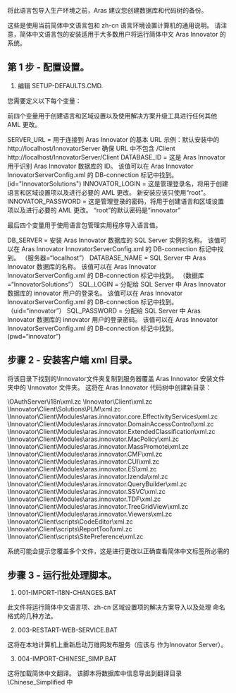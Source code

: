 将此语言包导入生产环境之前，Aras 建议您创建数据库和代码树的备份。

这些是使用当前简体中文语言包和 zh-cn 语言环境设置计算机的通用说明。
请注意，简体中文语言包的安装适用于大多数用户将运行简体中文 Aras Innovator 的系统。

第 1 步 - 配置设置。
-----------------------------
1) 编辑 SETUP-DEFAULTS.CMD.

您需要定义以下每个变量：

前四个变量用于创建语言和区域设置以及使用解决方案升级工具进行任何其他 AML 更改。

SERVER_URL = 用于连接到 Aras Innovator 的基本 URL
             示例：默认安装中的 http://localhost/InnovatorServer
             确保 URL 中不包含 /Client http://localhost/InnovatorServer/Client
DATABASE_ID = 这是 Aras Innovator 用于识别 Aras Innovator 数据库的 ID。
              该值可以在 Aras Innovator InnovatorServerConfig.xml 的 DB-connection 标记中找到。 (id="InnovatorSolutions")
INNOVATOR_LOGIN = 这是管理登录名，将用于创建语言和区域设置项以及进行必要的 AML 更改。
                 新安装应该只使用“root”。
INNOVATOR_PASSWORD = 这是管理登录的密码，将用于创建语言和区域设置项以及进行必要的 AML 更改。
                     “root”的默认密码是“innovator”


最后四个变量用于使用语言包管理实用程序导入语言值。
   
DB_SERVER = 安装 Aras Innovator 数据库的 SQL Server 实例的名称。
             该值可以在 Aras Innovator InnovatorServerConfig.xml 的 DB-connection 标记中找到。 （服务器=“localhost”）
DATABASE_NAME = SQL Server 中 Aras Innovator 数据库的名称。
                 该值可以在 Aras Innovator InnovatorServerConfig.xml 的 DB-connection 标记中找到。 （数据库=“InnovatorSolutions”）
SQL_LOGIN = 分配给 SQL Server 中 Aras Innovator 数据库的 innovator 用户的登录名。
             该值可以在 Aras Innovator InnovatorServerConfig.xml 的 DB-connection 标记中找到。 （uid=“innovator”）
SQL_PASSWORD = 分配给 SQL Server 中 Aras Innovator 数据库的 innovator 用户的登录密码。
                该值可以在 Aras Innovator InnovatorServerConfig.xml 的 DB-connection 标记中找到。 (pwd=“innovator”)


步骤 2 - 安装客户端 xml 目录。
--------------------------------------------
将该目录下找到的\Innovator文件夹复制到服务器覆盖
Aras Innovator 安装文件夹中的 \Innovator 文件夹。
这将在 Aras Innovator 代码树中创建新目录：


\OAuthServer\i18n\xml.zc
\Innovator\Client\xml.zc
\Innovator\Client\Solutions\PLM\xml.zc
\Innovator\Client\Modules\aras.innovator.core.EffectivityServices\xml.zc
\Innovator\Client\Modules\aras.innovator.DomainAccessControl\xml.zc
\Innovator\Client\Modules\aras.innovator.ExtendedClassification\xml.zc
\Innovator\Client\Modules\aras.innovator.MacPolicy\xml.zc
\Innovator\Client\Modules\aras.innovator.MassPromote\xml.zc
\Innovator\Client\Modules\aras.innovator.CMF\xml.zc
\Innovator\Client\Modules\aras.innovator.CUI\xml.zc
\Innovator\Client\Modules\aras.innovator.ES\xml.zc
\Innovator\Client\Modules\aras.innovator.Izenda\xml.zc
\Innovator\Client\Modules\aras.innovator.QueryBuilder\xml.zc
\Innovator\Client\Modules\aras.innovator.SSVC\xml.zc
\Innovator\Client\Modules\aras.innovator.TDF\xml.zc
\Innovator\Client\Modules\aras.innovator.TreeGridView\xml.zc
\Innovator\Client\Modules\aras.innovator.Viewers\xml.zc
\Innovator\Client\scripts\CodeEditor\xml.zc
\Innovator\Client\scripts\ReportTool\xml.zc
\Innovator\Client\scripts\SitePreference\xml.zc


系统可能会提示您覆盖多个文件，这是进行更改以正确查看简体中文标签所必需的

步骤 3 - 运行批处理脚本。
------------------------------
1) 001-IMPORT-I18N-CHANGES.BAT

  此文件将运行简体中文语言项、zh-cn 区域设置项的解决方案导入以及处理 <Surname> <Personal Name>命名格式的几种方法。

2) 003-RESTART-WEB-SERVICE.BAT

  这将在本地计算机上重新启动万维网发布服务（应该与
   作为Innovator Server）。

3) 004-IMPORT-CHINESE_SIMP.BAT

  这将加载简体中文翻译。
  该脚本将数据库中信息导出到翻译目录 \Chinese_Simplified 中
